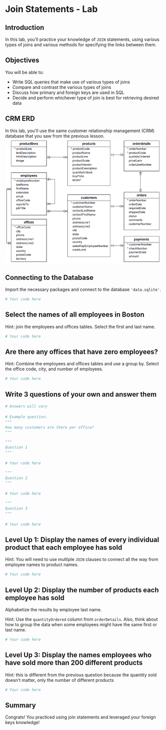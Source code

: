# Join Statements - Lab

## Introduction

In this lab, you'll practice your knowledge of `JOIN` statements, using various types of joins and various methods for specifying the links between them.

## Objectives

You will be able to:

* Write SQL queries that make use of various types of joins
* Compare and contrast the various types of joins
* Discuss how primary and foreign keys are used in SQL
* Decide and perform whichever type of join is best for retrieving desired data

## CRM ERD

In this lab, you'll use the same customer relationship management (CRM) database that you saw from the previous lesson.
<img src='images/Database-Schema.png' width="600">

## Connecting to the Database
Import the necessary packages and connect to the database `'data.sqlite'`.


```python
# Your code here
```

## Select the names of all employees in Boston 

Hint: join the employees and offices tables. Select the first and last name.


```python
# Your code here
```

## Are there any offices that have zero employees?
Hint: Combine the employees and offices tables and use a group by. Select the office code, city, and number of employees.


```python
# Your code here
```

## Write 3 questions of your own and answer them


```python
# Answers will vary

# Example question: 
"""
How many customers are there per office?
"""
```


```python
"""
Question 1
"""

# Your code here
```


```python
"""
Question 2
"""

# Your code here
```


```python
"""
Question 3
"""

# Your code here
```

## Level Up 1: Display the names of every individual product that each employee has sold

Hint: You will need to use multiple `JOIN` clauses to connect all the way from employee names to product names.


```python
# Your code here
```

## Level Up 2: Display the number of products each employee has sold

Alphabetize the results by employee last name.

Hint: Use the `quantityOrdered` column from `orderDetails`. Also, think about how to group the data when some employees might have the same first or last name.


```python
# Your code here
```

## Level Up 3: Display the names employees who have sold more than 200 different products

Hint: this is different from the previous question because the quantity sold doesn't matter, only the number of different products


```python
# Your code here
```

## Summary

Congrats! You practiced using join statements and leveraged your foreign keys knowledge!
